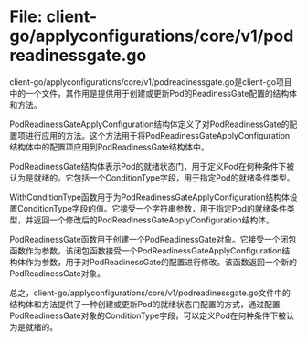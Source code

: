 # File: client-go/applyconfigurations/core/v1/podreadinessgate.go

client-go/applyconfigurations/core/v1/podreadinessgate.go是client-go项目中的一个文件，其作用是提供用于创建或更新Pod的ReadinessGate配置的结构体和方法。

PodReadinessGateApplyConfiguration结构体定义了对PodReadinessGate的配置项进行应用的方法。这个方法用于将PodReadinessGateApplyConfiguration结构体中的配置项应用到PodReadinessGate结构体中。

PodReadinessGate结构体表示Pod的就绪状态门，用于定义Pod在何种条件下被认为是就绪的。它包括一个ConditionType字段，用于指定Pod的就绪条件类型。

WithConditionType函数用于为PodReadinessGateApplyConfiguration结构体设置ConditionType字段的值。它接受一个字符串参数，用于指定Pod的就绪条件类型，并返回一个修改后的PodReadinessGateApplyConfiguration结构体。

PodReadinessGate函数用于创建一个PodReadinessGate对象。它接受一个闭包函数作为参数，该闭包函数接受一个PodReadinessGateApplyConfiguration结构体作为参数，用于对PodReadinessGate的配置进行修改。该函数返回一个新的PodReadinessGate对象。

总之，client-go/applyconfigurations/core/v1/podreadinessgate.go文件中的结构体和方法提供了一种创建或更新Pod的就绪状态门配置的方式，通过配置PodReadinessGate对象的ConditionType字段，可以定义Pod在何种条件下被认为是就绪的。

